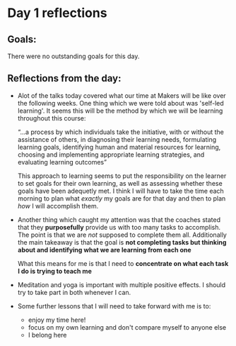 # Day 1 reflections

## Goals: 
There were no outstanding goals for this day. 

## Reflections from the day:
* Alot of the talks today covered what our time at Makers will be like over the following weeks. 
   One thing which we were told about was 'self-led learning'. It seems this will be the method by which we will be learning throughout this course: 

  “...a process by which individuals take the initiative, with or without the assistance of others, in diagnosing their learning needs, formulating learning goals, identifying human and material resources for learning, choosing and implementing appropriate learning strategies, and evaluating learning outcomes”

   This approach to learning seems to put the responsibility on the learner to set goals for their own learning, as well as assessing whether these goals have been adequetly met. 
   I think I will have to take the time each morning to plan what *exactly* my goals are for that day and then to plan *how* I will accomplish them. 

* Another thing which caught my attention was that the coaches stated that they **purposefully** provide us with too many tasks to accomplish. 
   The point is that we are *not* supposed to complete them all. Additionally the main takeaway is that the goal is **not completing tasks but thinking about and identifying what we are learning from each one**
   
   What this means for me is that I need to **concentrate on what each task I do is trying to teach me**
  
* Meditation and yoga is important with multiple positive effects. I should try to take part in both whenever I can. 

* Some further lessons that I will need to take forward with me is to: 
  * enjoy my time here!
  * focus on my own learning and don't compare myself to anyone else 
  * I belong here
